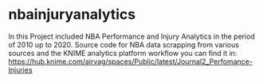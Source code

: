 # nbainjuryanalytics

In this Project included NBA Performance and Injury Analytics in the period of 2010 up to 2020.
Source code for NBA data scrapping from various sources and the KNIME analytics platform workflow you can find it in: 
https://hub.knime.com/airvag/spaces/Public/latest/Journal2_Perfomance-Injuries

